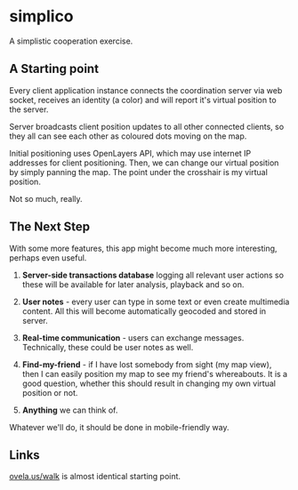 # simplico

A simplistic cooperation exercise.

## A Starting point

Every client application instance connects the coordination server
via web socket, receives an identity (a color) and will report it's virtual
position to the server.

Server broadcasts client position updates to all other connected clients, so
they all can see each other as coloured dots moving on the map.

Initial positioning uses OpenLayers API, which may use internet IP addresses
for client positioning. Then, we can change our virtual position by simply
panning the map. The point under the crosshair is my virtual position.

Not so much, really.

## The Next Step

With some more features, this app might become much more interesting,
perhaps even useful.

1. **Server-side transactions database** logging all relevant user actions so these
will be available for later analysis, playback and so on.

2. **User notes** - every user can type in some text or even create multimedia
content. All this will become automatically geocoded and stored in server.

3. **Real-time communication** - users can exchange messages. Technically, these
could be user notes as well.

1. **Find-my-friend** - if I have lost somebody from sight (my map view), then I can
easily position my map to see my friend's whereabouts. It is a good question,
whether this should result in changing my own virtual position or not.

1. **Anything** we can think of.

Whatever we'll do, it should be done in mobile-friendly way.

## Links

[ovela.us/walk](http://ovela.us/walk) is almost identical starting point.
